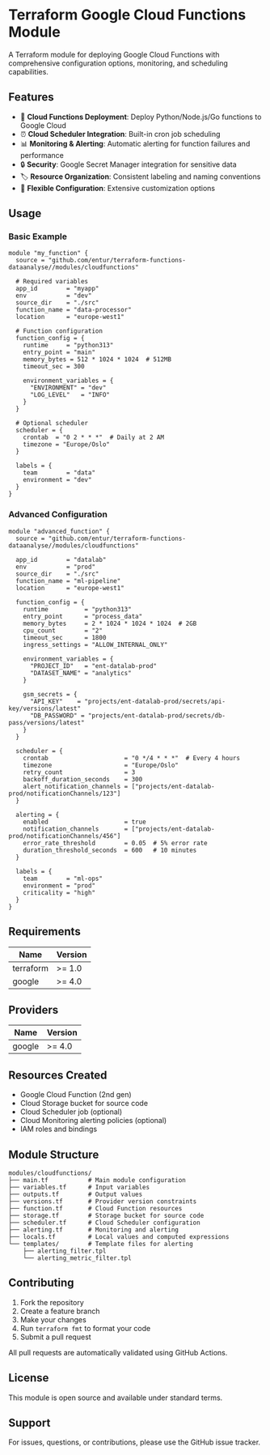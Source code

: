 # Terraform Google Cloud Functions Module

A Terraform module for deploying Google Cloud Functions with comprehensive configuration options, monitoring, and scheduling capabilities.

## Features

- 🚀 **Cloud Functions Deployment**: Deploy Python/Node.js/Go functions to Google Cloud
- ⏰ **Cloud Scheduler Integration**: Built-in cron job scheduling
- 📊 **Monitoring & Alerting**: Automatic alerting for function failures and performance
- 🔒 **Security**: Google Secret Manager integration for sensitive data
- 🏷️ **Resource Organization**: Consistent labeling and naming conventions
- 🔧 **Flexible Configuration**: Extensive customization options

## Usage

### Basic Example

```hcl
module "my_function" {
  source = "github.com/entur/terraform-functions-dataanalyse//modules/cloudfunctions"

  # Required variables
  app_id        = "myapp"
  env           = "dev"
  source_dir    = "./src"
  function_name = "data-processor"
  location      = "europe-west1"

  # Function configuration
  function_config = {
    runtime     = "python313"
    entry_point = "main"
    memory_bytes = 512 * 1024 * 1024  # 512MB
    timeout_sec = 300

    environment_variables = {
      "ENVIRONMENT" = "dev"
      "LOG_LEVEL"   = "INFO"
    }
  }

  # Optional scheduler
  scheduler = {
    crontab  = "0 2 * * *"  # Daily at 2 AM
    timezone = "Europe/Oslo"
  }

  labels = {
    team        = "data"
    environment = "dev"
  }
}
```

### Advanced Configuration

```hcl
module "advanced_function" {
  source = "github.com/entur/terraform-functions-dataanalyse//modules/cloudfunctions"

  app_id        = "datalab"
  env           = "prod"
  source_dir    = "./src"
  function_name = "ml-pipeline"
  location      = "europe-west1"

  function_config = {
    runtime          = "python313"
    entry_point      = "process_data"
    memory_bytes     = 2 * 1024 * 1024 * 1024  # 2GB
    cpu_count        = "2"
    timeout_sec      = 1800
    ingress_settings = "ALLOW_INTERNAL_ONLY"

    environment_variables = {
      "PROJECT_ID"   = "ent-datalab-prod"
      "DATASET_NAME" = "analytics"
    }

    gsm_secrets = {
      "API_KEY"    = "projects/ent-datalab-prod/secrets/api-key/versions/latest"
      "DB_PASSWORD" = "projects/ent-datalab-prod/secrets/db-pass/versions/latest"
    }
  }

  scheduler = {
    crontab                     = "0 */4 * * *"  # Every 4 hours
    timezone                    = "Europe/Oslo"
    retry_count                 = 3
    backoff_duration_seconds    = 300
    alert_notification_channels = ["projects/ent-datalab-prod/notificationChannels/123"]
  }

  alerting = {
    enabled                     = true
    notification_channels       = ["projects/ent-datalab-prod/notificationChannels/456"]
    error_rate_threshold        = 0.05  # 5% error rate
    duration_threshold_seconds  = 600   # 10 minutes
  }

  labels = {
    team        = "ml-ops"
    environment = "prod"
    criticality = "high"
  }
}
```

## Requirements

| Name | Version |
|------|---------|
| terraform | >= 1.0 |
| google | >= 4.0 |

## Providers

| Name | Version |
|------|---------|
| google | >= 4.0 |

## Resources Created

- Google Cloud Function (2nd gen)
- Cloud Storage bucket for source code
- Cloud Scheduler job (optional)
- Cloud Monitoring alerting policies (optional)
- IAM roles and bindings

## Module Structure

```
modules/cloudfunctions/
├── main.tf           # Main module configuration
├── variables.tf      # Input variables
├── outputs.tf        # Output values
├── versions.tf       # Provider version constraints
├── function.tf       # Cloud Function resources
├── storage.tf        # Storage bucket for source code
├── scheduler.tf      # Cloud Scheduler configuration
├── alerting.tf       # Monitoring and alerting
├── locals.tf         # Local values and computed expressions
└── templates/        # Template files for alerting
    ├── alerting_filter.tpl
    └── alerting_metric_filter.tpl
```

## Contributing

1. Fork the repository
2. Create a feature branch
3. Make your changes
4. Run `terraform fmt` to format your code
5. Submit a pull request

All pull requests are automatically validated using GitHub Actions.

## License

This module is open source and available under standard terms.

## Support

For issues, questions, or contributions, please use the GitHub issue tracker.